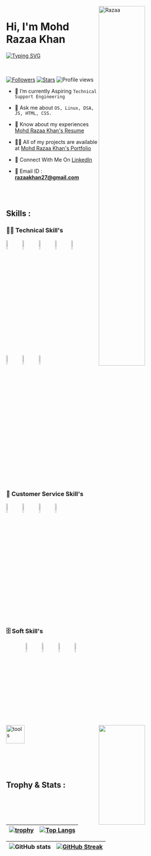 
 <img width=50% align=right  title="Razaa"  src="https://capsule-render.vercel.app/api?type=waving&color=gradient&customColorList=6,11,20&height=150&section=header&text=🔰&fontSize=40&fontColor=fff&animation=twinkling&fontAlignY=32"/>
<h1>Hi, I'm Mohd Razaa Khan</h1>
<p>
<a href="https://git.io/typing-svg"><img src="https://readme-typing-svg.demolab.com?font=Fira+Code&size=24&duration=4000&pause=1000&color=F70000&background=FFFFFF00&width=700&height=51&lines=Technical+Support+Engineer" alt="Typing SVG" /></a>
</p>

<div>

 <img src="https://media4.giphy.com/media/qgQUggAC3Pfv687qPC/giphy.gif"  width = "50%" height= "270" align = "right"> 
 
</br> </br>
 [![Followers](https://img.shields.io/github/followers/mohdrazaakhan)](#)
 [![Stars](https://img.shields.io/github/stars/mohdrazaakhan?label=Profile%20Stars&logo=Profile%20stars&logoColor=b)](#) 
![Profile views](https://gpvc.arturio.dev/mohdrazaakhan)
- 💎 I’m currently Aspiring `Technical Support Engineering`

- 💬 Ask me about `OS, Linux, DSA, JS, HTML, CSS.`

- 📄 Know about my experiences <a href="[https://drive.google.com/file/d/108dbvppceLWEET1g15iXErmRUGAfOCku/view?usp=sharing](https://drive.google.com/file/d/1AuR9cIF0sWu01eeBTt4AmQVVXHPCI-c7/view?usp=share_link)">Mohd Razaa Khan's Resume</a>

- 👨‍💻 All of my projects are available at <a href="https://mohdrazaakhan.github.io/">Mohd Razaa Khan's Portfolio</a>

- 📮 Connect With Me On <a href="https://www.linkedin.com/in/mohd-razaa-khan-475996237/">LinkedIn</a>


- 📨 Email ID : **razaakhan27@gmail.com**

</div>

 </br> </br>

 <!-- -------------------------------------------------------    Middle Section  ----------------------------------------------------------------------- -->
 
 <img align="left" width="50" alt="tools" src="https://camo.githubusercontent.com/beb64ff21c883e318e4f5db5231c2ba4175705bea1c9249e82a41ab375db4f75/68747470733a2f2f6d65646961322e67697068792e636f6d2f6d656469612f51737347456d706b79454f684243623765312f67697068792e6769663f6369643d656366303565343761306e336769316266716e74716d6f62386739616964316f796a327772336473336d67373030626c267269643d67697068792e676966" />

 ## Skills : 

 ### 👨‍💻 Technical Skill's

<code><a href="#"><img width="8%" src="https://cdn-icons-png.flaticon.com/128/518/518713.png"></a></code> 
<code><a href="#"><img width="8%" src="https://cdn-icons-png.flaticon.com/128/2172/2172894.png"></a></code>
<code><a href="#"><img width="8%" src="https://cdn-icons-png.flaticon.com/128/5968/5968267.png"></a></code>
<code><a href="#"><img width="8%" src="https://cdn-icons-png.flaticon.com/128/5968/5968242.png"></a></code>
<code><a href="#"><img width="8%" src="https://cdn-icons-png.flaticon.com/128/1199/1199124.png"></a></code>
<code><a href="#"><img width="8%" src="https://cdn-icons-png.flaticon.com/128/2772/2772128.png"></a></code>
<code><a href="#"><img width="8%" src="https://cdn-icons-png.flaticon.com/128/4870/4870906.png"></a></code>
<code><a href="#"><img width="8%" src="https://cdn-icons-png.flaticon.com/128/3344/3344227.png"></a></code>

</br>

### 🧰 Customer Service Skill's

<code><img width="8%" src="https://cdn-icons-png.flaticon.com/128/4144/4144704.png"></code>
<code><img width="8%" src="https://cdn-icons-png.flaticon.com/128/4661/4661361.png"></code>
<code><img width="8%" src="https://cdn-icons-png.flaticon.com/128/3773/3773170.png"></code>
<code><img width="8%" src="https://cdn-icons-png.flaticon.com/128/9445/9445655.png"></code>
</br>

### 🗄️ Soft Skill's


<code><img width="8%" src="https://cdn-icons-png.flaticon.com/128/608/608968.png"></code>
<code><img width="8%" src="https://cdn-icons-png.flaticon.com/128/4661/4661361.png"></code>
<code><img width="8%" src="https://cdn-icons-png.flaticon.com/128/4727/4727320.png"></code>
<code><img width="8%" src="https://cdn-icons-png.flaticon.com/128/7179/7179055.png"></code>


</br>


<!-- -------------------------------------------------------------   Trophy and Stats  ------------------------------------------------------------------------- -->

## Trophy & Stats :

| [![trophy](https://github-profile-trophy.vercel.app/?username=mohdrazaakhan)](https://github.com/ryo-ma/github-profile-trophy) | [![Top Langs](https://github-readme-stats.vercel.app/api/top-langs/?username=mohdrazaakhan&layout=compact)](https://github.com/mohdrazaakhan/github-readme-stats) |
| :---: | :---: |


| ![GitHub stats](https://github-readme-stats.vercel.app/api?username=mohdrazaakhan&theme=dark&show_icons=true&count_private=true) | [![GitHub Streak](https://streak-stats.demolab.com?user=mohdrazaakhan&theme=dark&border_radius=4)](https://git.io/streak-stats) |
| :---: | :---: |



